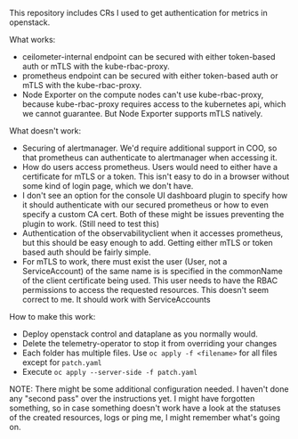 This repository includes CRs I used to get authentication for metrics in openstack.

What works:
- ceilometer-internal endpoint can be secured with either token-based auth or mTLS with the kube-rbac-proxy.
- prometheus endpoint can be secured with either token-based auth or mTLS with the kube-rbac-proxy.
- Node Exporter on the compute nodes can't use kube-rbac-proxy, because kube-rbac-proxy requires access to the kubernetes api, which we cannot guarantee. But Node Exporter supports mTLS natively.

What doesn't work:
- Securing of alertmanager. We'd require additional support in COO, so that prometheus can authenticate to alertmanager when accessing it.
- How do users access prometheus. Users would need to either have a certificate for mTLS or a token. This isn't easy to do in a browser without some kind of login page, which we don't have.
- I don't see an option for the console UI dashboard plugin to specify how it should authenticate with our secured prometheus or how to even specify a custom CA cert. Both of these might be issues preventing the plugin to work. (Still need to test this)
- Authentication of the observabilityclient when it accesses prometheus, but this should be easy enough to add. Getting either mTLS or token based auth should be fairly simple.
- For mTLS to work, there must exist the user (User, not a ServiceAccount) of the same name is is specified in the commonName of the client certificate being used. This user needs to have the RBAC permissions to access the requested resources. This doesn't seem correct to me. It should work with ServiceAccounts

How to make this work:
- Deploy openstack control and dataplane as you normally would.
- Delete the telemetry-operator to stop it from overriding your changes
- Each folder has multiple files. Use `oc apply -f <filename>` for all files except for `patch.yaml`
- Execute `oc apply --server-side -f patch.yaml`

NOTE: There might be some additional configuration needed. I haven't done any "second pass" over the instructions yet. I might have forgotten something, so in case something doesn't work have a look at the statuses of the created resources, logs or ping me, I might remember what's going on.
